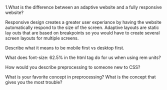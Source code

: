1.What is the difference between an adaptive website and a fully responsive website?

Responsive design creates a greater user experiance by having the website automatically respond to the size of the screen.
Adaptive layouts are static lay outs that are based on breakpoints so you would have to create several screen layouts for multiple screens.

Describe what it means to be mobile first vs desktop first.

What does font-size: 62.5% in the html tag do for us when using rem units?

How would you describe preprocessing to someone new to CSS?

What is your favorite concept in preprocessing? What is the concept that gives you the most trouble?